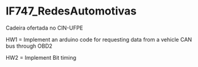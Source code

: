 # IF747_RedesAutomotivas
Cadeira ofertada no CIN-UFPE

HW1 = Implement an arduino code for requesting data from a vehicle CAN bus
through OBD2

HW2 = Implement Bit timing
